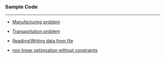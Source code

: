 ### Sample Code
****

+ [Manufacturing problem](https://github.com/dtripathy10/GAMS-Sample/blob/master/code/sample/manufactruring.gms)

+ [Transportation problem](https://github.com/dtripathy10/GAMS-Sample/blob/master/code/sample/transportation.gms)

+ [Reading/Writing data from file](https://github.com/dtripathy10/GAMS-Sample/blob/master/code/sample/file_io.gms)

+ [non linear optimzation without constraints](https://github.com/dtripathy10/GAMS-Sample/blob/master/code/sample/non_linear.gms)




